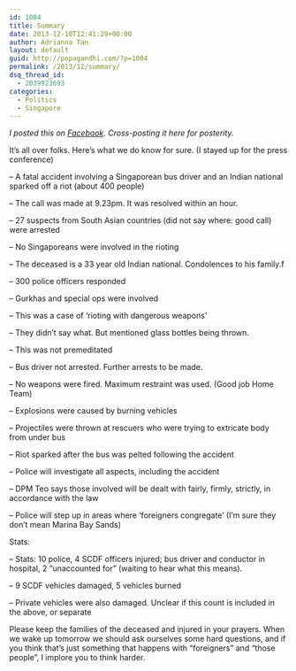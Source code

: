 ```yaml
---
id: 1004
title: Summary
date: 2013-12-10T12:41:29+00:00
author: Adrianna Tan
layout: default
guid: http://popagandhi.com/?p=1004
permalink: /2013/12/summary/
dsq_thread_id:
  - 2039923693
categories:
  - Politics
  - Singapore
---
```

_I posted this on [Facebook](https://www.facebook.com/adrianna.tan/posts/10153588808350265). Cross-posting it here for posterity._

It&#8217;s all over folks. Here&#8217;s what we do know for sure. (I stayed up for the press conference)

&#8211; A fatal accident involving a Singaporean bus driver and an Indian national sparked off a riot (about 400 people)

&#8211; The call was made at 9.23pm. It was resolved within an hour.

&#8211; 27 suspects from South Asian countries (did not say where: good call) were arrested

&#8211; No Singaporeans were involved in the rioting

&#8211; The deceased is a 33 year old Indian national. Condolences to his family.f

&#8211; 300 police officers responded

&#8211; Gurkhas and special ops were involved

&#8211; This was a case of &#8216;rioting with dangerous weapons&#8217;

&#8211; They didn&#8217;t say what. But mentioned glass bottles being thrown.

&#8211; This was not premeditated

&#8211; Bus driver not arrested. Further arrests to be made.

&#8211; No weapons were fired. Maximum restraint was used. (Good job Home Team)

&#8211; Explosions were caused by burning vehicles

&#8211; Projectiles were thrown at rescuers who were trying to extricate body from under bus

&#8211; Riot sparked after the bus was pelted following the accident

&#8211; Police will investigate all aspects, including the accident

&#8211; DPM Teo says those involved will be dealt with fairly, firmly, strictly, in accordance with the law

&#8211; Police will step up in areas where &#8216;foreigners congregate&#8217; (I&#8217;m sure they don&#8217;t mean Marina Bay Sands)

Stats:

&#8211; Stats: 10 police, 4 SCDF officers injured; bus driver and conductor in hospital, 2 &#8220;unaccounted for&#8221; (waiting to hear what this means).

&#8211; 9 SCDF vehicles damaged, 5 vehicles burned

&#8211; Private vehicles were also damaged. Unclear if this count is included in the above, or separate

Please keep the families of the deceased and injured in your prayers. When we wake up tomorrow we should ask ourselves some hard questions, and if you think that&#8217;s just something that happens with &#8220;foreigners&#8221; and &#8220;those people&#8221;, I implore you to think harder.

